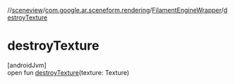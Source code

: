 //[sceneview](../../../index.md)/[com.google.ar.sceneform.rendering](../index.md)/[FilamentEngineWrapper](index.md)/[destroyTexture](destroy-texture.md)

# destroyTexture

[androidJvm]\
open fun [destroyTexture](destroy-texture.md)(texture: Texture)
